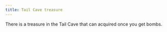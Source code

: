 ```yaml
---
title: Tail Cave treasure
---
```


There is a treasure in the Tail Cave that can acquired once you get bombs.
